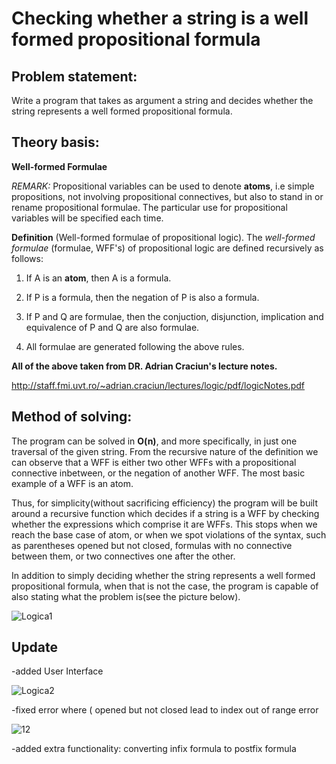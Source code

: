 # Checking whether a string is a well formed propositional formula

## Problem statement:

Write a program that takes as argument a string and decides whether the string represents a well formed propositional formula.

## Theory basis:

**Well-formed Formulae**

*REMARK:* Propositional variables can be used to denote **atoms**, i.e simple propositions, not involving propositional connectives, but
also to stand in or rename propositional formulae. The particular use for propositional variables will be specified each time.

**Definition** (Well-formed formulae of propositional logic). The *well-formed formulae* (formulae, WFF's) of propositional logic are
defined recursively as follows: 

1. If A is an **atom**, then A is a formula.

2. If P is a formula, then the negation of P is also a formula.

3. If P and Q are formulae, then the conjuction, disjunction, implication and equivalence of P and Q are also formulae.

4. All formulae are generated following the above rules.

**All of the above taken from DR. Adrian Craciun's lecture notes.**

http://staff.fmi.uvt.ro/~adrian.craciun/lectures/logic/pdf/logicNotes.pdf

## Method of solving:

The program can be solved in **O(n)**, and more specifically, in just one traversal of the given string.
From the recursive nature of the definition we can observe that a WFF is either two other WFFs with a propositional connective inbetween,
or the negation of another WFF. The most basic example of a WFF is an atom.

Thus, for simplicity(without sacrificing efficiency) the program will be built around a recursive function which decides if a string is a WFF
by checking whether the expressions which comprise it are WFFs. This stops when we reach the base case of atom, or when we
spot violations of the syntax, such as parentheses opened but not closed, formulas with no connective between them, or two connectives one
after the other.

In addition to simply deciding whether the string represents a well formed propositional formula, when that is not the case, the program is
capable of also stating what the problem is(see the picture below).

![Logica1](https://user-images.githubusercontent.com/51800513/67225175-69653900-f43b-11e9-937f-04f351204405.png)

## Update

-added User Interface

![Logica2](https://user-images.githubusercontent.com/51800513/67230702-6c195b80-f446-11e9-865c-e38cd066ade5.png)

-fixed error where ( opened but not closed lead to index out of range error

![12](https://user-images.githubusercontent.com/51800513/67276929-5cddf080-f4ce-11e9-9ac2-8171ceef5b7f.png)

-added extra functionality: converting infix formula to postfix formula